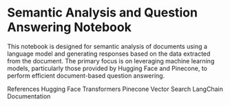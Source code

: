 ﻿# Semantic Analysis and Question Answering Notebook
This notebook is designed for semantic analysis of documents using a language model and generating responses based on the data extracted from the document. The primary focus is on leveraging machine learning models, particularly those provided by Hugging Face and Pinecone, to perform efficient document-based question answering.

References
Hugging Face Transformers
Pinecone Vector Search
LangChain Documentation

